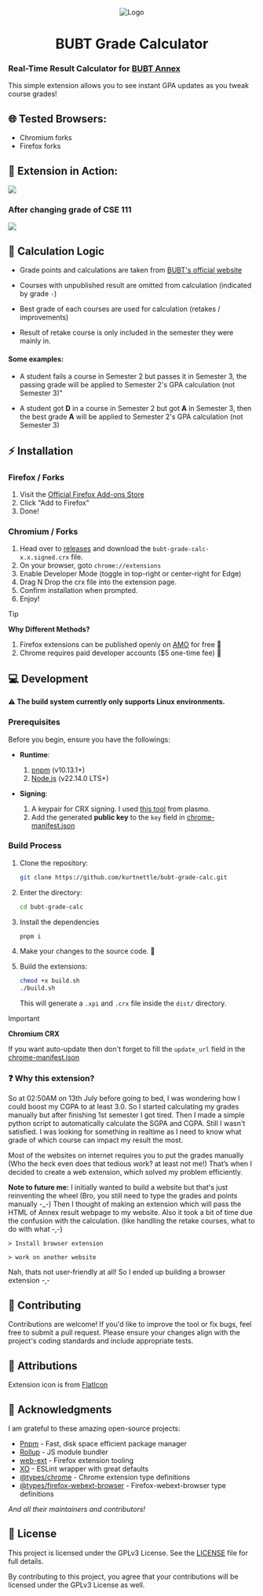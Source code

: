 <p align="center">
  <img src="./assets/icons/128x128.png" alt="Logo"></img>
  <h1 align="center">BUBT Grade Calculator</h1>
</p>

### Real-Time Result Calculator for [BUBT Annex](https://annex.bubt.edu.bd)

This simple extension allows you to see instant GPA updates as you tweak course grades!

## 🌐 Tested Browsers:

- Chromium forks
- Firefox forks

## 🎥 Extension in Action:

<img src="./assets/docs/A.png">

### After changing grade of **CSE 111**

<img src="./assets/docs/B.png">

## 🧠 Calculation Logic

- Grade points and calculations are taken from [BUBT's official website](https://www.bubt.edu.bd/Home/page_details/Evaluation_Grading_System)

- Courses with unpublished result are omitted from calculation (indicated by grade `-`)

- Best grade of each courses are used for calculation (retakes / improvements)

- Result of retake course is only included in the semester they were mainly in.

#### Some examples:

- A student fails a course in Semester 2 but passes it in Semester 3, the passing grade will be applied to Semester 2's GPA calculation (not Semester 3)"

- A student got **D** in a course in Semester 2 but got **A** in Semester 3, then the best grade **A** will be applied to Semester 2's GPA calculation (not Semester 3)

## ⚡ Installation

### Firefox / Forks

1. Visit the [Official Firefox Add-ons Store](https://addons.mozilla.org/en-US/firefox/addon/bubt-grade-calculator/)
2. Click "Add to Firefox"
3. Done!

### Chromium / Forks

1. Head over to [releases](https://github.com/kurtnettle/bubt-grade-calc/releases/latest) and download the `bubt-grade-calc-x.x.signed.crx` file.
2. On your browser, goto `chrome://extensions`
3. Enable Developer Mode (toggle in top-right or center-right for Edge)
4. Drag N Drop the crx file into the extension page.
5. Confirm installation when prompted.
6. Enjoy!

> [!TIP]
> **Why Different Methods?**
>
> 1. Firefox extensions can be published openly on [AMO](https://addons.mozilla.org) for free 🥳
> 2. Chrome requires paid developer accounts ($5 one-time fee) 🤑

## 💻 Development

**⚠️ The build system currently only supports Linux environments.**

### Prerequisites

Before you begin, ensure you have the followings:

- **Runtime**:
  1. [pnpm](https://pnpm.io/installation) (v10.13.1+)
  2. [Node.js](https://nodejs.org/) (v22.14.0 LTS+)

- **Signing**:
  1. A keypair for CRX signing. I used [this tool](https://itero.plasmo.com/tools/generate-keypairs) from plasmo.
  2. Add the generated **public key** to the `key` field in [chrome-manifest.json](./manifest/chrome-manifest.json)

### Build Process

1. Clone the repository:
   ```bash
   git clone https://github.com/kurtnettle/bubt-grade-calc.git
   ```
2. Enter the directory:
   ```bash
   cd bubt-grade-calc
   ```
3. Install the dependencies
   ```bash
   pnpm i
   ```
4. Make your changes to the source code. 💫

5. Build the extensions:
   ```bash
   chmod +x build.sh
   ./build.sh
   ```
   This will generate a `.xpi` and `.crx` file inside the `dist/` directory.

> [!IMPORTANT]
> **Chromium CRX**
>
> If you want auto-update then don't forget to fill the `update_url` field in the [chrome-manifest.json](./manifest/chrome-manifest.json)

### ❓ Why this extension?

So at 02:50AM on 13th July before going to bed, I was wondering how I could boost my CGPA to at least 3.0. So I started calculating my grades manually but after finishing 1st semester I got tired. Then I made a simple python script to automatically calculate the SGPA and CGPA. Still I wasn't satisfied. I was looking for something in realtime as I need to know what grade of which course can impact my result the most.

Most of the websites on internet requires you to put the grades manually (Who the heck even does that tedious work? at least not me!)
That’s when I decided to create a web extension, which solved my problem efficiently.

**Note to future me:** I initially wanted to build a website but that's just reinventing the wheel (Bro, you still need to type the grades and points manually -\_-)
Then I thought of making an extension which will pass the HTML of Annex result webpage to my website. Also it took a bit of time due the confusion with the calculation. (like handling the retake courses, what to do with what -,-)

`> Install browser extension`

`> work on another website`

Nah, thats not user-friendly at all! So I ended up building a browser extension -,-

## 🤝 Contributing

Contributions are welcome! If you'd like to improve the tool or fix bugs, feel free to submit a pull request. Please ensure your changes align with the project's coding standards and include appropriate tests.

## 📜 Attributions

Extension icon is from [FlatIcon](https://www.flaticon.com)

## 🙌 Acknowledgments

I am grateful to these amazing open-source projects:

- [Pnpm](https://pnpm.io/) - Fast, disk space efficient package manager
- [Rollup](https://rollupjs.org/) - JS module bundler
- [web-ext](https://github.com/mozilla/web-ext) - Firefox extension tooling
- [XO](https://github.com/xojs/xo) - ESLint wrapper with great defaults
- [@types/chrome](https://github.com/DefinitelyTyped/DefinitelyTyped/tree/master/types/chrome) - Chrome extension type definitions
- [@types/firefox-webext-browser](https://github.com/DefinitelyTyped/DefinitelyTyped/tree/master/types/firefox-webext-browser) - Firefox-webext-browser type definitions

_And all their maintainers and contributors!_

## 📜 License

This project is licensed under the GPLv3 License. See the [LICENSE](./LICENSE) file for full details.

By contributing to this project, you agree that your contributions will be licensed under the GPLv3 License as well.

